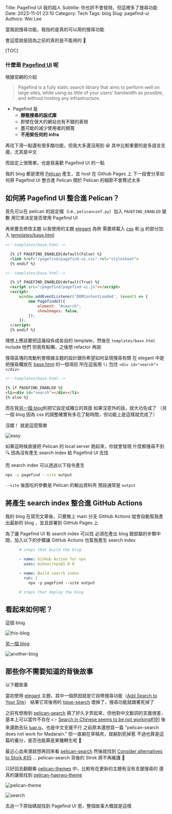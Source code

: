 Title: Pagefind UI 我的超人
Subtitle: 你也許不會發現，但這裡多了搜尋功能
Date: 2023-11-01 23:10
Category: Tech
Tags: blog
Slug: pagefind-ui
Authors: Wei Lee

當我說搜尋功能，我指的是真的可以用的搜尋功能

<!--more-->

會這麼說是因為之前的真的是不能用的 🥲

[TOC]

### 什麼是 [Pagefind UI](https://pagefind.app/) 呢

根據官網的介紹

> Pagefind is a fully static search library that aims to perform well on large sites, while using as little of your users’ bandwidth as possible, and without hosting any infrastructure.

* Pagefind 是
    * **靜態搜尋的函式庫**
    * 即使在很大的網站也有不錯的表現
    * 盡可能的減少使用者的頻寬
    * **不用架任何的 infra**

再往下滑一點還有很多酷功能，但我大多還沒用到 😆
其中比較重要的是多語言支援，尤其是中文

而設定上很簡單，也是我喜歡 Pagefind UI 的一點

我的 blog 都是使用 [Pelican](https://getpelican.com/) 產生，並 host 在 Github Pages 上
下一段會分享如何將 Pagefind UI 整合進 Pelican
關於 Pelican 的細節不會贅述太多

## 如何將 Pagefind UI 整合進 Pelican？

首先可以在 pelican 的設定檔（i.e., `pelicanconf.py`）加入 `PAGEFIND_ENABLED` 變數
用它來決定是否使用 Pagefind UI

再來要去修改主題
以我使用的主題 [elegant](https://github.com/Lee-W/elegant) 為例
需要將載入 [css](https://github.com/Lee-W/elegant/blob/blog-pagefindui-example/templates/base.html#L18-L20) 和 [js](https://github.com/Lee-W/elegant/blob/blog-pagefindui-example/templates/base.html#L128-L138) 的部分加入 [templates/base.html](https://github.com/Lee-W/elegant/blob/blog-pagefindui-example/templates/base.html)

```html
<!--templates/base.html-->

  {% if PAGEFIND_ENABLED|default(False) %}
  <link href="/pagefind/pagefind-ui.css" rel="stylesheet">
  {% endif %}
```

```html
<!--templates/base.html-->

  {% if PAGEFIND_ENABLED|default(True) %}
  <script src="/pagefind/pagefind-ui.js"></script>
  <script>
      window.addEventListener('DOMContentLoaded', (event) => {
          new PagefindUI({
              element: "#search",
              showImages: false,
          });
      });
  </script>
  {% endif %}
```

理想上應該要把這幾段拆成各自的 template，然後在 `templates/base.html` include 他們
但我有點懶，之後想 refactor 再說

搜尋區塊的改動則會根據主題的設計跟你希望如何呈現搜尋有關
在 elegant 中是把搜尋欄放在 [base.html](https://github.com/Lee-W/elegant/blob/blog-pagefindui-example/templates/base.html#L90-L92) 的一個項目
所在這我用 `li` 包住 `<div id="search"></div>`

```html
<!--templates/base.html-->

{% if PAGEFIND_ENABLED %}
<li><div id="search"></div></li>
{% else %}
```

而在我[另一個 blog](https://travlog.wei-lee.me/)則把它設定成獨立的頁面
如果沒意外的話，就大功告成了
（另一個 blog 因為 css 的調整確實有多花了點時間，但功能上是這樣就完成了）

沒錯！ 就是這麼簡單

![easy](/images/posts-image/2023-pagefindui/easy.jpg)

如果這時候直接把 Pelican 的 local server 跑起來，你就會發現
什麼都搜尋不到 🔍
因為沒有產生 search index 給 Pagefind UI 去找

而 search index 可以透過以下指令產生

```sh
npx -y pagefind --site output
```

`--site` 後面吃的參數是 Pelican 的輸出資料夾
預設通常是 `output`

## 將產生 search index 整合進 GitHub Actions
我的 blog 在寫完文章後，只要推上 main 分支
GitHub Actions 就會自動幫我產出最新的 blog ，並且部署到 GitHub Pages 上

為了讓 Pagefind UI 有 search index 可以找
必須在產出 blog 跟部屬的步驟中間，加入以下的步驟讓 GitHub Actions 也幫我產生 search index

```yaml
      # steps that build the blog

      - name: GitHub Action for npx
        uses: mikeal/npx@1.0.0

      - name: Build search index
        run: |
          npx -y pagefind --site output

      # steps that deploy the blog
```

## 看起來如何呢？
這個 blog

![this-blog](/images/posts-image/2023-pagefindui/this-blog.jpg)

[另一個 blog](https://travlog.wei-lee.me/)

![another-blog](/images/posts-image/2023-pagefindui/another-blog.jpg)

## 那些你不需要知道的背後故事
以下聽故事

當初使用 [elegant](https://github.com/Pelican-Elegant/elegant) 主題，其中一個原因就是它自帶搜尋功能（[Add Search to Your Site](https://elegant.oncrashreboot.com/add-search)）
結果它背後用的 [tipue-search](https://github.com/pelican-plugins/tipue-search) 壞掉了，搜尋功能就跟著死掉了

之前有想換到 [pelican-search](https://github.com/pelican-plugins/search)
搞了好久才弄起來，但他對中文斷詞的支援很差，基本上可以當作不存在
👉 [Search in Chinese seems to be not working#191](https://github.com/jameslittle230/stork/issues/191#)
後來還跑去玩 [luar.js](https://lunrjs.com/)，也是中文支援不行
之前原本還想寫一篇 "pelican-search does not work for Madarain."
但一直躺在草稿夾，就躺到死掉惹
不過也算是這篇的養分，是否也能算是某種轉生呢 🤔

最近心血來潮就想再回來看 [pelican-search](https://github.com/pelican-plugins/search)
然後就找到 [Consider alternatives to Stork #35](https://github.com/pelican-plugins/search/issues/35) ...
pelican-search 背後的 Strok 將不再維護 🥲

只好回去翻翻看 [pelican-themes](https://github.com/getpelican/pelican-themes) 中，比較有在更新的主題有沒有支援搜尋的
還真的讓我找到 [pelican-haerwu-theme](https://github.com/hrw/pelican-haerwu-theme/tree/ea01213468a775dcd14e6aa5800f654af5670bc5)

![pelican-theme](/images/posts-image/2023-pagefindui/pelican-theme.jpg)

![search](/images/posts-image/2023-pagefindui/search.jpg)

去追一下原始碼就找到 Pagefind UI
恩，整個故事大概就是這樣
